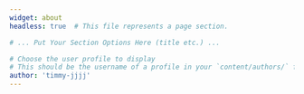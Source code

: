 ```yaml
---
widget: about
headless: true  # This file represents a page section.

# ... Put Your Section Options Here (title etc.) ...

# Choose the user profile to display
# This should be the username of a profile in your `content/authors/` folder.
author: 'timmy-jjjj'
---
```

